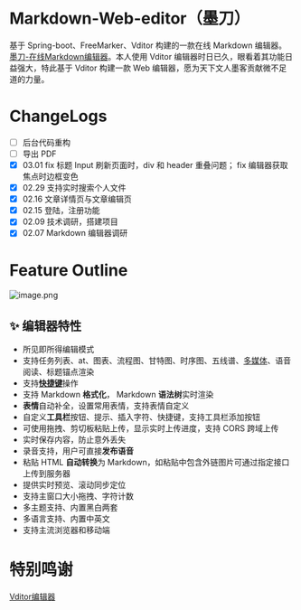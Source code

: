 # Markdown-Web-editor（墨刀）

基于 Spring-boot、FreeMarker、Vditor 构建的一款在线 Markdown 编辑器。[墨刀-在线Markdown编辑器](http://md.6aiq.com)。本人使用 Vditor 编辑器时日已久，眼看着其功能日益强大，特此基于 Vditor 构建一款 Web 编辑器，愿为天下文人墨客贡献微不足道的力量。

# ChangeLogs  
  
* [ ]    后台代码重构  
* [ ]    导出 PDF  
* [X] 03.01 fix 标题 Input 刷新页面时，div 和 header 重叠问题； fix 编辑器获取焦点时边框变色  
* [X] 02.29 支持实时搜索个人文件  
* [X] 02.16 文章详情页与文章编辑页  
* [X] 02.15 登陆，注册功能  
* [X] 02.09 技术调研，搭建项目  
* [X] 02.07 Markdown 编辑器调研
# Feature Outline

![](http://rna.6aiq.com/image-c463a6d64b2940f199a873737ec412fd.png "image.png")

## ✨ 编辑器特性

* 所见即所得编辑模式
* 支持任务列表、at、图表、流程图、甘特图、时序图、五线谱、[多媒体](https://link.hacpai.com/forward?goto=https%3A%2F%2Fgithub.com%2FVanessa219%2Fvditor%2Fissues%2F5)、语音阅读、标题锚点渲染
* 支持[**快捷键**](https://hacpai.com/article/1582778815353)操作
* 支持 Markdown **格式化**， Markdown **语法树**实时渲染
* **表情**自动补全，设置常用表情，支持表情自定义
* 自定义**工具栏**按钮、提示、插入字符、快捷键，支持工具栏添加按钮
* 可使用拖拽、剪切板粘贴上传，显示实时上传进度，支持 CORS 跨域上传
* 实时保存内容，防止意外丢失
* 录音支持，用户可直接**发布语音**
* 粘贴 HTML **自动转换**为 Markdown，如粘贴中包含外链图片可通过指定接口上传到服务器
* 提供实时预览、滚动同步定位
* 支持主窗口大小拖拽、字符计数
* 多主题支持、内置黑白两套
* 多语言支持、内置中英文
* 支持主流浏览器和移动端


# 特别鸣谢

[Vditor编辑器](https://github.com/Vanessa219/vditor)
